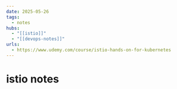 ```yaml
---
date: 2025-05-26
tags:
  - notes
hubs:
  - "[[istio]]"
  - "[[devops-notes]]"
urls:
  - https://www.udemy.com/course/istio-hands-on-for-kubernetes
---
```


# istio notes
